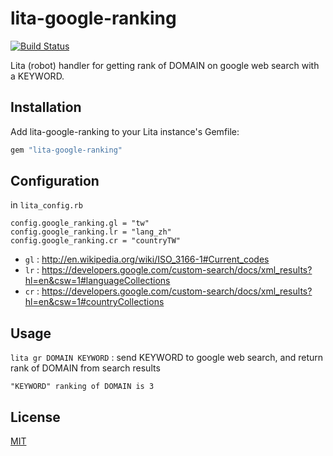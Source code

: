 # lita-google-ranking

[![Build Status](https://travis-ci.org/marsz/lita-google-ranking.png?branch=master)](https://travis-ci.org/marsz/lita-google-ranking)

Lita (robot) handler for getting rank of DOMAIN on google web search with a KEYWORD.

## Installation

Add lita-google-ranking to your Lita instance's Gemfile:

``` ruby
gem "lita-google-ranking"
```

## Configuration

in `lita_config.rb`

```
config.google_ranking.gl = "tw"
config.google_ranking.lr = "lang_zh"
config.google_ranking.cr = "countryTW"
```

- `gl` : http://en.wikipedia.org/wiki/ISO_3166-1#Current_codes
- `lr` : https://developers.google.com/custom-search/docs/xml_results?hl=en&csw=1#languageCollections
- `cr` : https://developers.google.com/custom-search/docs/xml_results?hl=en&csw=1#countryCollections

## Usage

`lita gr DOMAIN KEYWORD` : send KEYWORD to google web search, and return rank of DOMAIN from search results

```
"KEYWORD" ranking of DOMAIN is 3
```

## License

[MIT](http://opensource.org/licenses/MIT)
